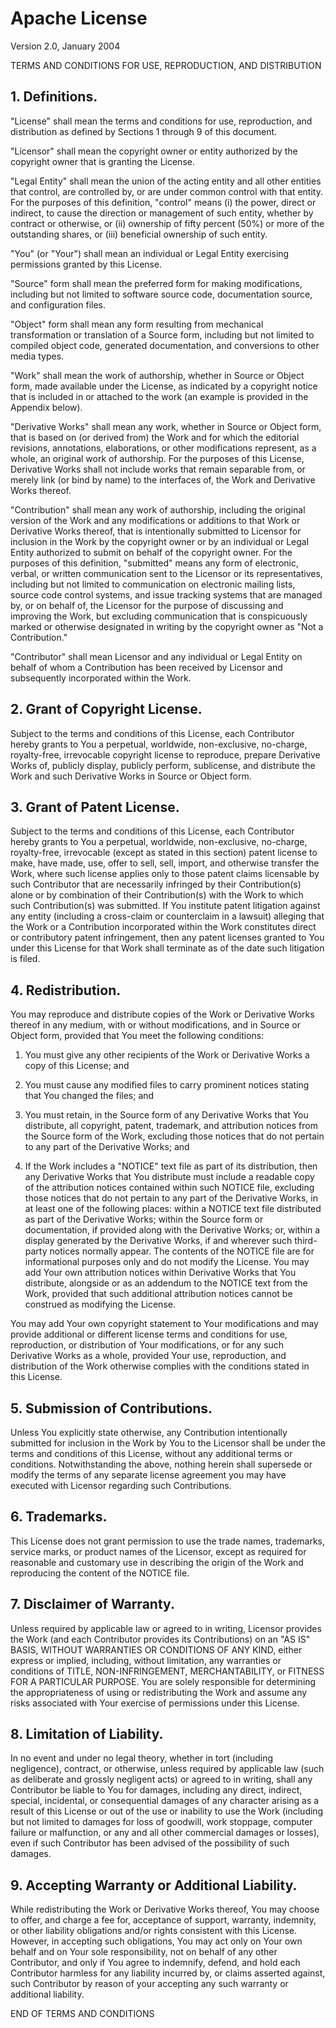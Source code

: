 # Apache License
Version 2.0, January 2004

TERMS AND CONDITIONS FOR USE, REPRODUCTION, AND DISTRIBUTION

## 1. Definitions.

"License" shall mean the terms and conditions for use, reproduction, and distribution as defined by Sections 1
through 9 of this document.

"Licensor" shall mean the copyright owner or entity authorized by the copyright owner that is granting the
License.

"Legal Entity" shall mean the union of the acting entity and all other entities that control, are controlled
by, or are under common control with that entity. For the purposes of this definition, "control" means
(i) the power, direct or indirect, to cause the direction or management of such entity, whether by contract
or otherwise, or (ii) ownership of fifty percent (50%) or more of the outstanding shares, or (iii) beneficial
ownership of such entity.

"You" (or "Your") shall mean an individual or Legal Entity exercising permissions granted by this License.

"Source" form shall mean the preferred form for making modifications, including but not limited to software
source code, documentation source, and configuration files.

"Object" form shall mean any form resulting from mechanical transformation or translation of a Source form,
including but not limited to compiled object code, generated documentation, and conversions to other media
types.

"Work" shall mean the work of authorship, whether in Source or Object form, made available under the License,
as indicated by a copyright notice that is included in or attached to the work (an example is provided in the
Appendix below).

"Derivative Works" shall mean any work, whether in Source or Object form, that is based on (or derived from)
the Work and for which the editorial revisions, annotations, elaborations, or other modifications represent,
as a whole, an original work of authorship. For the purposes of this License, Derivative Works shall not
include works that remain separable from, or merely link (or bind by name) to the interfaces of, the Work
and Derivative Works thereof.

"Contribution" shall mean any work of authorship, including the original version of the Work and any
modifications or additions to that Work or Derivative Works thereof, that is intentionally submitted to
Licensor for inclusion in the Work by the copyright owner or by an individual or Legal Entity authorized to
submit on behalf of the copyright owner. For the purposes of this definition, "submitted" means any form of
electronic, verbal, or written communication sent to the Licensor or its representatives, including but not
limited to communication on electronic mailing lists, source code control systems, and issue tracking systems
that are managed by, or on behalf of, the Licensor for the purpose of discussing and improving the Work, but
excluding communication that is conspicuously marked or otherwise designated in writing by the copyright
owner as "Not a Contribution."

"Contributor" shall mean Licensor and any individual or Legal Entity on behalf of whom a Contribution has been
received by Licensor and subsequently incorporated within the Work.

## 2. Grant of Copyright License.

Subject to the terms and conditions of this License, each Contributor hereby grants to You a perpetual,
worldwide, non-exclusive, no-charge, royalty-free, irrevocable copyright license to reproduce, prepare
Derivative Works of, publicly display, publicly perform, sublicense, and distribute the Work and such
Derivative Works in Source or Object form.

## 3. Grant of Patent License.

Subject to the terms and conditions of this License, each Contributor hereby grants to You a perpetual,
worldwide, non-exclusive, no-charge, royalty-free, irrevocable (except as stated in this section) patent
license to make, have made, use, offer to sell, sell, import, and otherwise transfer the Work, where such
license applies only to those patent claims licensable by such Contributor that are necessarily infringed by
their Contribution(s) alone or by combination of their Contribution(s) with the Work to which such
Contribution(s) was submitted. If You institute patent litigation against any entity (including a cross-claim
or counterclaim in a lawsuit) alleging that the Work or a Contribution incorporated within the Work
constitutes direct or contributory patent infringement, then any patent licenses granted to You under this
License for that Work shall terminate as of the date such litigation is filed.

## 4. Redistribution.

You may reproduce and distribute copies of the Work or Derivative Works thereof in any medium, with or without
modifications, and in Source or Object form, provided that You meet the following conditions:

1. You must give any other recipients of the Work or Derivative Works a copy of this License; and

2. You must cause any modified files to carry prominent notices stating that You changed the files; and

3. You must retain, in the Source form of any Derivative Works that You distribute, all copyright, patent,
trademark, and attribution notices from the Source form of the Work, excluding those notices that do
not pertain to any part of the Derivative Works; and

4. If the Work includes a "NOTICE" text file as part of its distribution, then any Derivative Works that
You distribute must include a readable copy of the attribution notices contained within such NOTICE
file, excluding those notices that do not pertain to any part of the Derivative Works, in at least one
of the following places: within a NOTICE text file distributed as part of the Derivative Works; within
the Source form or documentation, if provided along with the Derivative Works; or, within a display
generated by the Derivative Works, if and wherever such third-party notices normally appear. The
contents of the NOTICE file are for informational purposes only and do not modify the License. You may
add Your own attribution notices within Derivative Works that You distribute, alongside or as an
addendum to the NOTICE text from the Work, provided that such additional attribution notices cannot be
construed as modifying the License.

You may add Your own copyright statement to Your modifications and may provide additional or different license
terms and conditions for use, reproduction, or distribution of Your modifications, or for any such Derivative
Works as a whole, provided Your use, reproduction, and distribution of the Work otherwise complies with the
conditions stated in this License.

## 5. Submission of Contributions.

Unless You explicitly state otherwise, any Contribution intentionally submitted for inclusion in the Work by
You to the Licensor shall be under the terms and conditions of this License, without any additional terms or
conditions. Notwithstanding the above, nothing herein shall supersede or modify the terms of any separate
license agreement you may have executed with Licensor regarding such Contributions.

## 6. Trademarks.

This License does not grant permission to use the trade names, trademarks, service marks, or product names of
the Licensor, except as required for reasonable and customary use in describing the origin of the Work and
reproducing the content of the NOTICE file.

## 7. Disclaimer of Warranty.

Unless required by applicable law or agreed to in writing, Licensor provides the Work (and each Contributor
provides its Contributions) on an "AS IS" BASIS, WITHOUT WARRANTIES OR CONDITIONS OF ANY KIND, either express
or implied, including, without limitation, any warranties or conditions of TITLE, NON-INFRINGEMENT,
MERCHANTABILITY, or FITNESS FOR A PARTICULAR PURPOSE. You are solely responsible for determining the
appropriateness of using or redistributing the Work and assume any risks associated with Your exercise of
permissions under this License.

## 8. Limitation of Liability.

In no event and under no legal theory, whether in tort (including negligence), contract, or otherwise, unless
required by applicable law (such as deliberate and grossly negligent acts) or agreed to in writing, shall any
Contributor be liable to You for damages, including any direct, indirect, special, incidental, or consequential
damages of any character arising as a result of this License or out of the use or inability to use the Work
(including but not limited to damages for loss of goodwill, work stoppage, computer failure or malfunction, or
any and all other commercial damages or losses), even if such Contributor has been advised of the possibility
of such damages.

## 9. Accepting Warranty or Additional Liability.

While redistributing the Work or Derivative Works thereof, You may choose to offer, and charge a fee for,
acceptance of support, warranty, indemnity, or other liability obligations and/or rights consistent with this
License. However, in accepting such obligations, You may act only on Your own behalf and on Your sole
responsibility, not on behalf of any other Contributor, and only if You agree to indemnify, defend, and hold
each Contributor harmless for any liability incurred by, or claims asserted against, such Contributor by reason
of your accepting any such warranty or additional liability.

END OF TERMS AND CONDITIONS